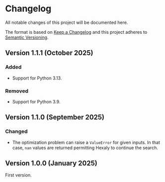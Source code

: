 <!--
Copyright 2021 IRT Saint Exupéry, https://www.irt-saintexupery.com

This work is licensed under the Creative Commons Attribution-ShareAlike 4.0
International License. To view a copy of this license, visit
http://creativecommons.org/licenses/by-sa/4.0/ or send a letter to Creative
Commons, PO Box 1866, Mountain View, CA 94042, USA.
-->

<!--
Changelog titles are:
- Added: for new features.
- Changed: for changes in existing functionality.
- Deprecated: for soon-to-be removed features.
- Removed: for now removed features.
- Fixed: for any bug fixes.
- Security: in case of vulnerabilities.
-->

# Changelog

All notable changes of this project will be documented here.

The format is based on
[Keep a Changelog](https://keepachangelog.com/en/1.0.0)
and this project adheres to
[Semantic Versioning](https://semver.org/spec/v2.0.0.html).

## Version 1.1.1 (October 2025)

### Added

- Support for Python 3.13.

### Removed

- Support for Python 3.9.

## Version 1.1.0 (September 2025)

### Changed

- The optimization problem can raise a ``ValueError`` for given inputs.
In that case, ``nan`` values are returned permitting Hexaly to continue the search.

## Version 1.0.0 (January 2025)

First version.
